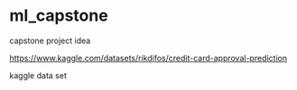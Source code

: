 # ml_capstone
capstone project idea

https://www.kaggle.com/datasets/rikdifos/credit-card-approval-prediction

kaggle data set
